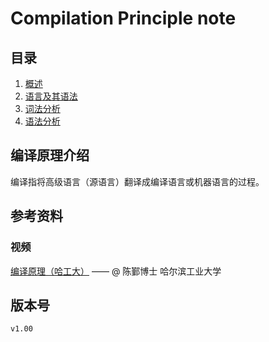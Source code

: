 # Compilation Principle note

## 目录

1. [概述](index/overview.md)
1. [语言及其语法](index/language&grammer.md)
1. [词法分析](index/lexicalAnalysis.md)
1. [语法分析](index/grammaticalAnalysis.md)

## 编译原理介绍

编译指将高级语言（源语言）翻译成编译语言或机器语言的过程。

## 参考资料

### 视频

[编译原理（哈工大）](https://www.bilibili.com/video/BV1zW411t7YE?from=search&seid=12908759793851092624) —— @ 陈鄞博士 哈尔滨工业大学

## 版本号

`v1.00`
